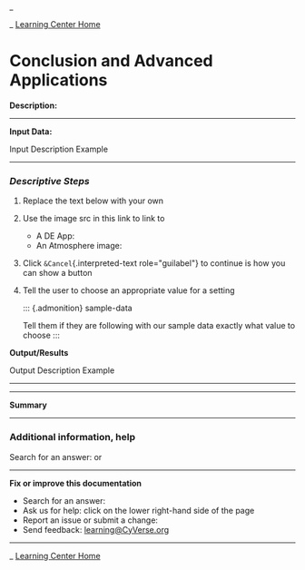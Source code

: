 \_

\_ [Learning Center Home](http://learning.cyverse.org/)

Conclusion and Advanced Applications
====================================

**Description:**

------------------------------------------------------------------------

**Input Data:**

  Input   Description   Example
  ------- ------------- ---------
                        

### *Descriptive Steps*

1.  Replace the text below with your own
2.  Use the image src in this link to link to
    -   A DE App:
    -   An Atmosphere image:
3.  Click `&Cancel`{.interpreted-text role="guilabel"} to continue is
    how you can show a button
4.  Tell the user to choose an appropriate value for a setting

    ::: {.admonition}
    sample-data

    Tell them if they are following with our sample data exactly what
    value to choose
    :::

**Output/Results**

  Output   Description   Example
  -------- ------------- ---------
                         

------------------------------------------------------------------------

**Summary**

------------------------------------------------------------------------

### Additional information, help

Search for an answer: or

------------------------------------------------------------------------

**Fix or improve this documentation**

-   Search for an answer:
-   Ask us for help: click on the lower right-hand side of the page
-   Report an issue or submit a change:
-   Send feedback: [learning\@CyVerse.org](learning@CyVerse.org)

------------------------------------------------------------------------

\_ [Learning Center Home](http://learning.cyverse.org/)


